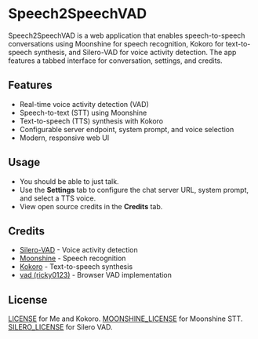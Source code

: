 # Speech2SpeechVAD

Speech2SpeechVAD is a web application that enables speech-to-speech conversations using Moonshine for speech recognition, Kokoro for text-to-speech synthesis, and Silero-VAD for voice activity detection. The app features a tabbed interface for conversation, settings, and credits.

## Features
- Real-time voice activity detection (VAD)
- Speech-to-text (STT) using Moonshine
- Text-to-speech (TTS) synthesis with Kokoro
- Configurable server endpoint, system prompt, and voice selection
- Modern, responsive web UI

## Usage
- You should be able to just talk.
- Use the **Settings** tab to configure the chat server URL, system prompt, and select a TTS voice.
- View open source credits in the **Credits** tab.

## Credits
- [Silero-VAD](https://github.com/snakers4/silero-vad) - Voice activity detection
- [Moonshine](https://github.com/usefulsensors/moonshine) - Speech recognition
- [Kokoro](https://github.com/hexgrad/kokoro) - Text-to-speech synthesis
- [vad (ricky0123)](https://github.com/ricky0123/vad) - Browser VAD implementation

## License
[LICENSE](LICENSE) for Me and Kokoro.
[MOONSHINE_LICENSE](MOONSHINE_LICENSE) for Moonshine STT.
[SILERO_LICENSE](SILERO_LICENSE) for Silero VAD.
